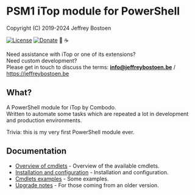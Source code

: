 # PSM1 iTop module for PowerShell

Copyright (C) 2019-2024 Jeffrey Bostoen

[![License](https://img.shields.io/github/license/jbostoen/iTop-custom-extensions)](https://github.com/jbostoen/iTop-custom-extensions/blob/master/license.md)
[![Donate](https://img.shields.io/badge/Donate-PayPal-green.svg)](https://www.paypal.me/jbostoen)
🍻 ☕

Need assistance with iTop or one of its extensions?  
Need custom development?  
Please get in touch to discuss the terms: **info@jeffreybostoen.be** / https://jeffreybostoen.be

## What?

A PowerShell module for iTop by Combodo.  
Written to automate some tasks which are repeated a lot in development and production environments.

Trivia: this is my very first PowerShell module ever.


## Documentation

* [Overview of cmdlets](iTop.Docs/overview_cmdlets.md) - Overview of the available cmdlets.
* [Installation and configuration](iTop.Docs/installation_and_configuration.md) - Installation and configuration.
* [Cmdlets examples](iTop.Docs/cmdlets_examples.md) - Some examples.
* [Upgrade notes](iTop.Docs/upgrade_notes.md) - For those coming from an older version.


